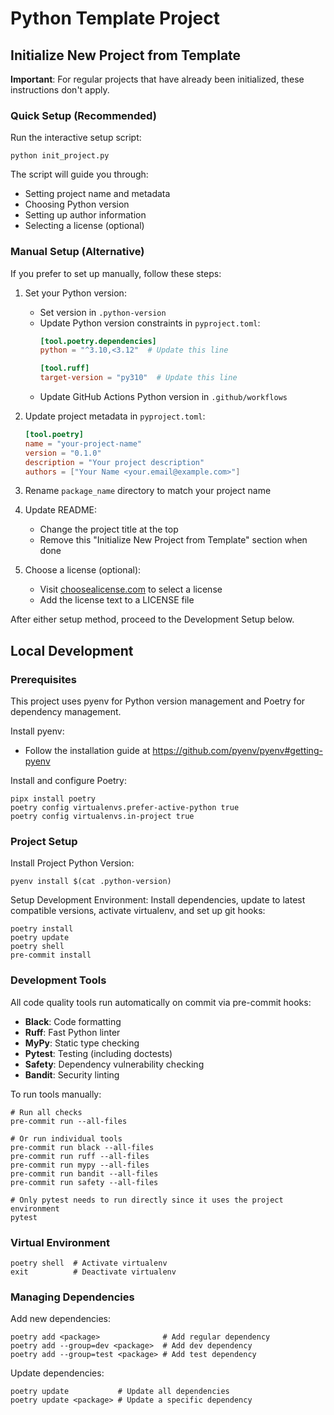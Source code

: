# Python Template Project

## Initialize New Project from Template
**Important**: For regular projects that have already been initialized, these instructions don't apply.

### Quick Setup (Recommended)
Run the interactive setup script:
```shell
python init_project.py
```

The script will guide you through:
- Setting project name and metadata
- Choosing Python version
- Setting up author information
- Selecting a license (optional)

### Manual Setup (Alternative)
If you prefer to set up manually, follow these steps:

1. Set your Python version:
   - Set version in `.python-version`
   - Update Python version constraints in `pyproject.toml`:
     ```toml
     [tool.poetry.dependencies]
     python = "^3.10,<3.12"  # Update this line
     
     [tool.ruff]
     target-version = "py310"  # Update this line
     ```
   - Update GitHub Actions Python version in `.github/workflows`

2. Update project metadata in `pyproject.toml`:
   ```toml
   [tool.poetry]
   name = "your-project-name"
   version = "0.1.0"
   description = "Your project description"
   authors = ["Your Name <your.email@example.com>"]
   ```

3. Rename `package_name` directory to match your project name

4. Update README:
   - Change the project title at the top
   - Remove this "Initialize New Project from Template" section when done

5. Choose a license (optional):
   - Visit [choosealicense.com](https://choosealicense.com/) to select a license
   - Add the license text to a LICENSE file

After either setup method, proceed to the Development Setup below.

## Local Development

### Prerequisites
This project uses pyenv for Python version management and Poetry for dependency management.

Install pyenv:
- Follow the installation guide at https://github.com/pyenv/pyenv#getting-pyenv

Install and configure Poetry:
```shell
pipx install poetry
poetry config virtualenvs.prefer-active-python true
poetry config virtualenvs.in-project true
```

### Project Setup

Install Project Python Version:
```shell
pyenv install $(cat .python-version)
```

Setup Development Environment:
Install dependencies, update to latest compatible versions, activate virtualenv, and set up git hooks:
```shell
poetry install
poetry update
poetry shell
pre-commit install
```

### Development Tools

All code quality tools run automatically on commit via pre-commit hooks:
- **Black**: Code formatting
- **Ruff**: Fast Python linter
- **MyPy**: Static type checking
- **Pytest**: Testing (including doctests)
- **Safety**: Dependency vulnerability checking
- **Bandit**: Security linting

To run tools manually:
```shell
# Run all checks
pre-commit run --all-files

# Or run individual tools
pre-commit run black --all-files
pre-commit run ruff --all-files
pre-commit run mypy --all-files
pre-commit run bandit --all-files
pre-commit run safety --all-files

# Only pytest needs to run directly since it uses the project environment
pytest
```

### Virtual Environment

```shell
poetry shell  # Activate virtualenv
exit          # Deactivate virtualenv
```

### Managing Dependencies

Add new dependencies:
```shell
poetry add <package>              # Add regular dependency
poetry add --group=dev <package>  # Add dev dependency
poetry add --group=test <package> # Add test dependency
```

Update dependencies:
```shell
poetry update           # Update all dependencies
poetry update <package> # Update a specific dependency
```
